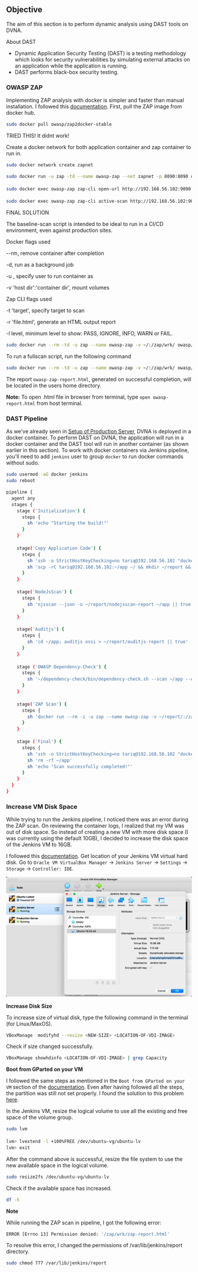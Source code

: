 ## **Objective**

The aim of this section is to perform dynamic analysis using DAST tools on DVNA.

About DAST

- Dynamic Application Security Testing (DAST) is a testing methodology which looks for security vulnerabilities by simulating external attacks on an application while the application is running. 
- DAST performs black-box security testing.


### **OWASP ZAP**

Implementing ZAP analysis with docker is simpler and faster than manual installation. I followed this [documentation](https://www.zaproxy.org/docs/docker/about/). First, pull the ZAP image from docker hub.
```bash
sudo docker pull owasp/zap2docker-stable
```

TRIED THIS! It didnt work!

Create a docker network for both application container and zap container to run in.
```bash
sudo docker network create zapnet
```

```bash
sudo docker run -u zap -td --name owasp-zap --net zapnet -p 8090:8090 owasp/zap2docker-stable zap.sh -daemon -port 8090 -host 0.0.0.0 -config api.disablekey=true

sudo docker exec owasp-zap zap-cli open-url http://192.168.56.102:9090

sudo docker exec owasp-zap zap-cli active-scan http://192.168.56.102:9090
```



FINAL SOLUTION

The baseline-scan script is intended to be ideal to run in a CI/CD environment, even against production sites.

Docker flags used

--rm, remove container after completion

-d, run as a background job

-u <user>, specify user to run container as

-v 'host dir':'container dir', mount volumes

Zap CLI flags used

-t 'target', specify target to scan

-r 'file.html', generate an HTML output report

-l level, minimum level to show: PASS, IGNORE, INFO, WARN or FAIL.

```bash
sudo docker run --rm -td -u zap --name owasp-zap -v ~/:/zap/wrk/ owasp/zap2docker-stable zap-baseline.py -t http://192.168.56.102:9090 -r owasp-zap-report.html -l PASS
```

To run a fullscan script, run the following command
```bash
sudo docker run --rm -td -u zap --name owasp-zap -v ~/:/zap/wrk/ owasp/zap2docker-stable zap-full-scan.py -t http://192.168.56.102:9090 -r owasp-zap-report.html -l PASS
```

The report `owasp-zap-report.html`, generated on successful completion, will be located in the users home directory.

**Note:** To open .html file in browser from terminal, type `open owasp-report.html` from host terminal.


### **DAST Pipeline**

As we've already seen in [Setup of Production Server](production_setup.md), DVNA is deployed in a docker container. To perform DAST on DVNA, the application will run in a docker container and the DAST tool will run in another container (as shown earlier in this section). To work with docker containers via Jenkins pipeline, you'll need to add `jenkins` user to group `docker` to run docker commands without sudo.

```bash
sudo usermod -aG docker jenkins
sudo reboot
```


```bash
pipeline {
  agent any
  stages {
    stage ('Initialization') {
      steps {
        sh 'echo "Starting the build!"'
      }
    }
    
    stage('Copy Application Code') {
      steps {
        sh 'ssh -o StrictHostKeyChecking=no tariq@192.168.56.102 "docker start dvna-mysql && docker start dvna-app; docker cp dvna-app:/app/ ~/;"'
        sh 'scp -rC tariq@192.168.56.102:~/app ~/ && mkdir ~/report && chmod 777 ~/report'
      }
    }
    
    stage('NodeJsScan') {
      steps {
        sh 'njsscan --json -o ~/report/nodejsscan-report ~/app || true'
      }
    }
    
    stage('Auditjs') {
      steps {
        sh 'cd ~/app; auditjs ossi > ~/report/auditjs-report || true'
      }
    }

    stage ('OWASP Dependency-Check') {
      steps {
        sh '~/dependency-check/bin/dependency-check.sh --scan ~/app --out ~/report/dependency-check-report --format JSON --prettyPrint || true'
      }
    }
    
    stage('ZAP Scan') {
      steps {
        sh 'docker run --rm -i -u zap --name owasp-zap -v ~/report/:/zap/wrk/ owasp/zap2docker-stable zap-baseline.py -t http://192.168.56.102:9090 -r zap-report.html -l PASS || true'
      }
    }

    stage ('Final') {
      steps {
        sh 'ssh -o StrictHostKeyChecking=no tariq@192.168.56.102 "docker stop dvna-app && docker stop dvna-mysql;"'
        sh 'rm -rf ~/app'
        sh 'echo "Scan successfully completed!"'
      }
    }
  }
}
```


### **Increase VM Disk Space**
While trying to run the Jenkins pipeline, I noticed there was an error during the ZAP scan. On reviewing the container logs, I realized that my VM was out of disk space. So instead of creating a new VM with more disk space (I was currently using the default 10GB), I decided to increase the disk space of the Jenkins VM to 16GB.

I followed this [documentation](https://ourcodeworld.com/articles/read/1434/how-to-increase-the-disk-size-of-a-dynamically-allocated-disk-in-virtualbox). Get location of your Jenkins VM virtual hard disk. Go to `Oracle VM VirtualBox Manager` -> `Jenkins Server` -> `Settings` -> `Storage` -> `Controller: IDE`.

![Screenshot](img/dynamic_analysis_1.png)<br>

**Increase Disk Size**

To increase size of virtual disk, type the following command in the terminal (for Linux/MaxOS).

```bash
VBoxManage  modifyhd --resize <NEW-SIZE> <LOCATION-OF-VDI-IMAGE>
```

Check if size changed successfully.

```bash
VBoxManage showhdinfo <LOCATION-OF-VDI-IMAGE> | grep Capacity
```

**Boot from GParted on your VM**

I followed the same steps as mentioned in the `Boot from GParted on your VM` section of the [documentation](https://ourcodeworld.com/articles/read/1434/how-to-increase-the-disk-size-of-a-dynamically-allocated-disk-in-virtualbox). Even after having followed all the steps, the partition was still not set properly. I found the solution to this problem [here](https://askubuntu.com/questions/1106795/ubuntu-server-18-04-lvm-out-of-space-with-improper-default-partitioning).

In the Jenkins VM, resize the logical volume to use all the existing and free space of the volume group.
```bash
sudo lvm

lvm> lvextend -l +100%FREE /dev/ubuntu-vg/ubuntu-lv
lvm> exit
```

After the command above is successful, resize the file system to use the new available space in the logical volume.
```bash
sudo resize2fs /dev/ubuntu-vg/ubuntu-lv
```

Check if the available space has increased.
```bash
df -h
```

**Note**

While running the ZAP scan in pipeline, I got the following error:

```bash
ERROR [Errno 13] Permission denied: '/zap/wrk/zap-report.html'
```

To resolve this error, I changed the permissions of /var/lib/jenkins/report directory.

```bash
sudo chmod 777 /var/lib/jenkins/report
```



